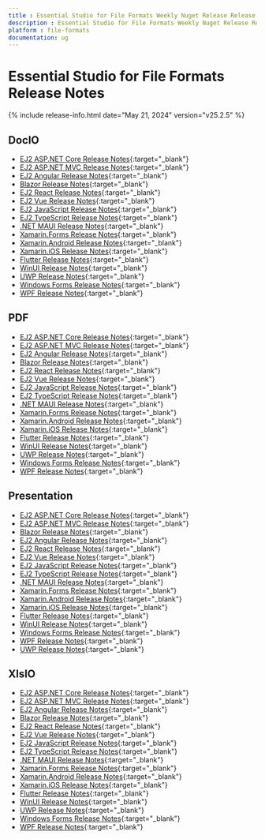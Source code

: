 ```yaml
---
title : Essential Studio for File Formats Weekly Nuget Release Release Notes  
description : Essential Studio for File Formats Weekly Nuget Release Release Notes  
platform : file-formats
documentation: ug
---
```


# Essential Studio for File Formats  Release Notes  

{% include release-info.html date="May 21, 2024" version="v25.2.5" %} 


## DocIO

* [EJ2 ASP.NET Core Release Notes](https://ej2.syncfusion.com/aspnetcore/documentation/release-notes/25.2.5#docio){:target="_blank"}
* [EJ2 ASP.NET MVC Release Notes](https://ej2.syncfusion.com/aspnetmvc/documentation/release-notes/25.2.5#docio){:target="_blank"}
* [EJ2 Angular Release Notes](https://ej2.syncfusion.com/angular/documentation/release-notes/25.2.5#docio){:target="_blank"}
* [Blazor Release Notes](https://blazor.syncfusion.com/documentation/release-notes/25.2.5#docio){:target="_blank"}
* [EJ2 React Release Notes](https://ej2.syncfusion.com/react/documentation/release-notes/25.2.5#docio){:target="_blank"}
* [EJ2 Vue  Release Notes](https://ej2.syncfusion.com/vue/documentation/release-notes/25.2.5#docio){:target="_blank"}
* [EJ2 JavaScript Release Notes](https://ej2.syncfusion.com/javascript/documentation/release-notes/25.2.5#docio){:target="_blank"}
* [EJ2 TypeScript Release Notes](https://ej2.syncfusion.com/documentation/release-notes/25.2.5#docio){:target="_blank"}
* [.NET MAUI Release Notes](/maui/release-notes/v25.2.5#docio){:target="_blank"}
* [Xamarin.Forms Release Notes](/xamarin/release-notes/v25.2.5#docio){:target="_blank"}
* [Xamarin.Android Release Notes](/xamarin-android/release-notes/v25.2.5#docio){:target="_blank"}
* [Xamarin.iOS Release Notes](/xamarin-ios/release-notes/v25.2.5#docio){:target="_blank"}
* [Flutter Release Notes](/flutter/release-notes/v25.2.5#docio){:target="_blank"}
* [WinUI Release Notes](/winui/release-notes/v25.2.5#docio){:target="_blank"}
* [UWP Release Notes](/uwp/release-notes/v25.2.5#docio){:target="_blank"}
* [Windows Forms Release Notes](/windowsforms/release-notes/v25.2.5#docio){:target="_blank"}
* [WPF Release Notes](/wpf/release-notes/v25.2.5#docio){:target="_blank"}



## PDF

* [EJ2 ASP.NET Core Release Notes](https://ej2.syncfusion.com/aspnetcore/documentation/release-notes/25.2.5#pdf){:target="_blank"}
* [EJ2 ASP.NET MVC Release Notes](https://ej2.syncfusion.com/aspnetmvc/documentation/release-notes/25.2.5#pdf){:target="_blank"}
* [EJ2 Angular Release Notes](https://ej2.syncfusion.com/angular/documentation/release-notes/25.2.5#pdf){:target="_blank"}
* [Blazor Release Notes](https://blazor.syncfusion.com/documentation/release-notes/25.2.5#pdf){:target="_blank"}
* [EJ2 React Release Notes](https://ej2.syncfusion.com/react/documentation/release-notes/25.2.5#pdf){:target="_blank"}
* [EJ2 Vue  Release Notes](https://ej2.syncfusion.com/vue/documentation/release-notes/25.2.5#pdf){:target="_blank"}
* [EJ2 JavaScript Release Notes](https://ej2.syncfusion.com/javascript/documentation/release-notes/25.2.5#pdf){:target="_blank"}
* [EJ2 TypeScript Release Notes](https://ej2.syncfusion.com/documentation/release-notes/25.2.5#pdf){:target="_blank"}
* [.NET MAUI Release Notes](/maui/release-notes/v25.2.5#pdf){:target="_blank"}
* [Xamarin.Forms Release Notes](/xamarin/release-notes/v25.2.5#pdf){:target="_blank"}
* [Xamarin.Android Release Notes](/xamarin-android/release-notes/v25.2.5#pdf){:target="_blank"}
* [Xamarin.iOS Release Notes](/xamarin-ios/release-notes/v25.2.5#pdf){:target="_blank"}
* [Flutter Release Notes](/flutter/release-notes/v25.2.5#pdf){:target="_blank"}
* [WinUI Release Notes](/winui/release-notes/v25.2.5#pdf){:target="_blank"}
* [UWP Release Notes](/uwp/release-notes/v25.2.5#pdf){:target="_blank"}
* [Windows Forms Release Notes](/windowsforms/release-notes/v25.2.5#pdf){:target="_blank"}
* [WPF Release Notes](/wpf/release-notes/v25.2.5#pdf){:target="_blank"}


## Presentation

* [EJ2 ASP.NET Core Release Notes](https://ej2.syncfusion.com/aspnetcore/documentation/release-notes/25.2.5#presentation){:target="_blank"}
* [EJ2 ASP.NET MVC Release Notes](https://ej2.syncfusion.com/aspnetmvc/documentation/release-notes/25.2.5#presentation){:target="_blank"}
* [Blazor Release Notes](https://blazor.syncfusion.com/documentation/release-notes/25.2.5#presentation){:target="_blank"}
* [EJ2 Angular Release Notes](https://ej2.syncfusion.com/angular/documentation/release-notes/25.2.5#presentation){:target="_blank"}
* [EJ2 React Release Notes](https://ej2.syncfusion.com/react/documentation/release-notes/25.2.5#presentation){:target="_blank"}
* [EJ2 Vue  Release Notes](https://ej2.syncfusion.com/vue/documentation/release-notes/25.2.5#presentation){:target="_blank"}
* [EJ2 JavaScript Release Notes](https://ej2.syncfusion.com/javascript/documentation/release-notes/25.2.5#presentation){:target="_blank"}
* [EJ2 TypeScript Release Notes](https://ej2.syncfusion.com/documentation/release-notes/25.2.5#presentation){:target="_blank"}
* [.NET MAUI Release Notes](/maui/release-notes/v25.2.5#presentation){:target="_blank"}
* [Xamarin.Forms Release Notes](/xamarin/release-notes/v25.2.5#presentation){:target="_blank"}
* [Xamarin.Android Release Notes](/xamarin-android/release-notes/v25.2.5#presentation){:target="_blank"}
* [Xamarin.iOS Release Notes](/xamarin-ios/release-notes/v25.2.5#presentation){:target="_blank"}
* [Flutter Release Notes](/flutter/release-notes/v25.2.5#presentation){:target="_blank"}
* [WinUI Release Notes](/winui/release-notes/v25.2.5#presentation){:target="_blank"}
* [Windows Forms Release Notes](/windowsforms/release-notes/v25.2.5#presentation){:target="_blank"}
* [WPF Release Notes](/wpf/release-notes/v25.2.5#presentation){:target="_blank"}
* [UWP Release Notes](/uwp/release-notes/v25.2.5#presentation){:target="_blank"}



## XlsIO

* [EJ2 ASP.NET Core Release Notes](https://ej2.syncfusion.com/aspnetcore/documentation/release-notes/25.2.5#xlsio){:target="_blank"}
* [EJ2 ASP.NET MVC Release Notes](https://ej2.syncfusion.com/aspnetmvc/documentation/release-notes/25.2.5#xlsio){:target="_blank"}
* [EJ2 Angular Release Notes](https://ej2.syncfusion.com/angular/documentation/release-notes/25.2.5#xlsio){:target="_blank"}
* [Blazor Release Notes](https://blazor.syncfusion.com/documentation/release-notes/25.2.5#xlsio){:target="_blank"}
* [EJ2 React Release Notes](https://ej2.syncfusion.com/react/documentation/release-notes/25.2.5#xlsio){:target="_blank"}
* [EJ2 Vue  Release Notes](https://ej2.syncfusion.com/vue/documentation/release-notes/25.2.5#xlsio){:target="_blank"}
* [EJ2 JavaScript Release Notes](https://ej2.syncfusion.com/javascript/documentation/release-notes/25.2.5#xlsio){:target="_blank"}
* [EJ2 TypeScript Release Notes](https://ej2.syncfusion.com/documentation/release-notes/25.2.5#xlsio){:target="_blank"}
* [.NET MAUI Release Notes](/maui/release-notes/v25.2.5#xlsio){:target="_blank"}
* [Xamarin.Forms Release Notes](/xamarin/release-notes/v25.2.5#xlsio){:target="_blank"}
* [Xamarin.Android Release Notes](/xamarin-android/release-notes/v25.2.5#xlsio){:target="_blank"}
* [Xamarin.iOS Release Notes](/xamarin-ios/release-notes/v25.2.5#xlsio){:target="_blank"}
* [Flutter Release Notes](/flutter/release-notes/v25.2.5#xlsio){:target="_blank"}
* [WinUI Release Notes](/winui/release-notes/v25.2.5#xlsio){:target="_blank"}
* [UWP Release Notes](/uwp/release-notes/v25.2.5#xlsio){:target="_blank"}
* [Windows Forms Release Notes](/windowsforms/release-notes/v25.2.5#xlsio){:target="_blank"}
* [WPF Release Notes](/wpf/release-notes/v25.2.5#xlsio){:target="_blank"}


